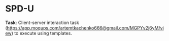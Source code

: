 # SPD-U

**Task**: Client-server interaction task (https://app.moqups.com/artemtkachenko666@gmail.com/MGPYv2j6yM/view) to execute using templates. 
